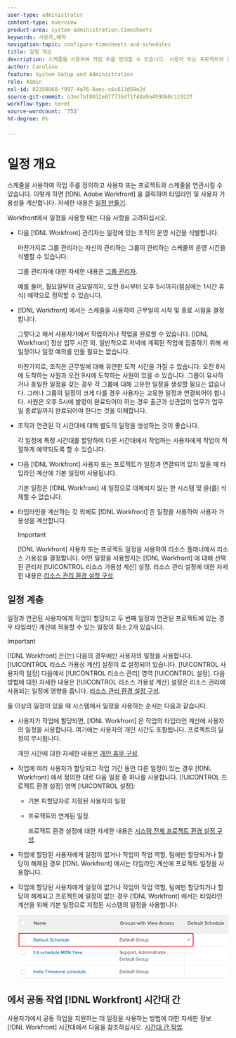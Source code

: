 ```yaml
---
user-type: administrator
content-type: overview
product-area: system-administration;timesheets
keywords: 사용자,예약
navigation-topic: configure-timesheets-and-schedules
title: 일정 개요
description: 스케줄을 사용하여 작업 주를 정의할 수 있습니다. 사용자 또는 프로젝트와 일정을 연결할 수 있습니다. 이렇게 하면 [!DNL Adobe Workfront] 을 클릭하여 타임라인 및 사용자 가용성을 계산합니다. 자세한 내용은 예약 만들기 를 참조하십시오.
author: Caroline
feature: System Setup and Administration
role: Admin
exl-id: 02350860-f997-4a76-8aec-c6c813d58e2d
source-git-commit: b3ec7af8032e077736df1f48a9a4990b8c11922f
workflow-type: tm+mt
source-wordcount: '753'
ht-degree: 0%

---
```


# 일정 개요

스케줄을 사용하여 작업 주를 정의하고 사용자 또는 프로젝트와 스케줄을 연관시킬 수 있습니다. 이렇게 하면 [!DNL Adobe Workfront] 을 클릭하여 타임라인 및 사용자 가용성을 계산합니다. 자세한 내용은 [일정 만들기](../../../administration-and-setup/set-up-workfront/configure-timesheets-schedules/create-schedules.md).

Workfront에서 일정을 사용할 때는 다음 사항을 고려하십시오.

* 다음 [!DNL Workfront] 관리자는 일정에 있는 조직의 운영 시간을 식별합니다.

  마찬가지로 그룹 관리자는 자신이 관리하는 그룹이 관리하는 스케줄의 운영 시간을 식별할 수 있습니다.

  그룹 관리자에 대한 자세한 내용은 [그룹 관리자](../../../administration-and-setup/manage-groups/group-roles/group-administrators.md).

  예를 들어, 월요일부터 금요일까지, 오전 8시부터 오후 5시까지(점심에는 1시간 휴식) 예약으로 정의할 수 있습니다.

* [!DNL Workfront] 에서는 스케줄을 사용하여 근무일의 시작 및 종료 시점을 결정합니다.

  그렇다고 해서 사용자가에서 작업하거나 작업을 완료할 수 있습니다. [!DNL Workfront] 정상 업무 시간 외. 일반적으로 저녁에 계획된 작업에 집중하기 위해 새 일정이나 일정 예외를 만들 필요는 없습니다.

  마찬가지로, 조직은 근무일에 대해 유연한 도착 시간을 가질 수 있습니다. 오전 8시에 도착하는 사원과 오전 9시에 도착하는 사원이 있을 수 있습니다. 그룹이 유사하거나 동일한 일정을 갖는 경우 각 그룹에 대해 고유한 일정을 생성할 필요는 없습니다. 그러나 그룹의 일정이 크게 다를 경우 사용자는 고유한 일정과 연결되어야 합니다. 사원은 오후 5시에 발령이 완료되어야 하는 경우 출근과 상관없이 업무가 업무일 종료일까지 완료되어야 한다는 것을 이해합니다.

* 조직과 연관된 각 시간대에 대해 별도의 일정을 생성하는 것이 좋습니다.

  각 일정에 특정 시간대를 할당하여 다른 시간대에서 작업하는 사용자에게 작업이 적절하게 예약되도록 할 수 있습니다.

* 다음 [!DNL Workfront] 사용자 또는 프로젝트가 일정과 연결되어 있지 않을 때 타임라인 계산에 기본 일정이 사용됩니다.

  기본 일정은 [!DNL Workfront] 새 일정으로 대체되지 않는 한 시스템 및 을(를) 삭제할 수 없습니다.

* 타임라인을 계산하는 것 외에도 [!DNL Workfront] 은 일정을 사용하여 사용자 가용성을 계산합니다.

  >[!IMPORTANT]
  >
  >[!DNL Workfront] 사용자 또는 프로젝트 일정을 사용하여 리소스 플래너에서 리소스 가용성을 결정합니다. 어떤 일정을 사용할지는 [!DNL Workfront] 에 대해 선택된 관리자 [!UICONTROL 리소스 가용성 계산] 설정. 리소스 관리 설정에 대한 자세한 내용은 [리소스 관리 환경 설정 구성](../../../administration-and-setup/set-up-workfront/configure-system-defaults/configure-resource-mgmt-preferences.md).

## 일정 계층

일정과 연관된 사용자에게 작업이 할당되고 두 번째 일정과 연관된 프로젝트에 있는 경우 타임라인 계산에 적용할 수 있는 일정이 최소 2개 있습니다.

>[!IMPORTANT]
>
>[!DNL Workfront] 은(는) 다음의 경우에만 사용자의 일정을 사용합니다. [!UICONTROL 리소스 가용성 계산] 설정이 로 설정되어 있습니다. [!UICONTROL 사용자의 일정] 다음에서 [!UICONTROL 리소스 관리] 영역 [!UICONTROL 설정]. 다음 방법에 대한 자세한 내용은 [!UICONTROL 리소스 가용성 계산] 설정은 리소스 관리에 사용되는 일정에 영향을 줍니다. [리소스 관리 환경 설정 구성](../../../administration-and-setup/set-up-workfront/configure-system-defaults/configure-resource-mgmt-preferences.md).

둘 이상의 일정이 있을 때 시스템에서 일정을 사용하는 순서는 다음과 같습니다.

* 사용자가 작업에 할당되면, [!DNL Workfront] 은 작업의 타임라인 계산에 사용자의 일정을 사용합니다. 여기에는 사용자의 개인 시간도 포함됩니다. 프로젝트의 일정이 무시됩니다.

  개인 시간에 대한 자세한 내용은 [개인 휴무 구성](../../../workfront-basics/manage-your-account-and-profile/configuring-your-user-profile/personal-time-overview.md).

* 작업에 여러 사용자가 할당되고 작업 기간 동안 다른 일정이 있는 경우 [!DNL Workfront] 에서 정의한 대로 다음 일정 중 하나를 사용합니다. [!UICONTROL 프로젝트 환경 설정] 영역 [!UICONTROL 설정]:

   * 기본 피할당자로 지정된 사용자의 일정
   * 프로젝트와 연계된 일정.

     프로젝트 환경 설정에 대한 자세한 내용은 [시스템 전체 프로젝트 환경 설정 구성](../../../administration-and-setup/set-up-workfront/configure-system-defaults/set-project-preferences.md).

* 작업에 할당된 사용자에게 일정이 없거나 작업이 작업 역할, 팀에만 할당되거나 할당이 해제된 경우 [!DNL Workfront] 에서는 타임라인 계산에 프로젝트 일정을 사용합니다.
* 작업에 할당된 사용자에게 일정이 없거나 작업이 작업 역할, 팀에만 할당되거나 할당이 해제되고 프로젝트에 일정이 없는 경우 [!DNL Workfront] 에서는 타임라인 계산을 위해 기본 일정으로 지정된 시스템의 일정을 사용합니다.

  ![](assets/default-schedule.png)

## 에서 공동 작업 [!DNL Workfront] 시간대 간

사용자가에서 공동 작업을 지원하는 데 일정을 사용하는 방법에 대한 자세한 정보 [!DNL Workfront] 시간대에서 다음을 참조하십시오. [시간대 간 작업](../../../workfront-basics/tips-tricks-and-troubleshooting/working-across-timezones.md).

